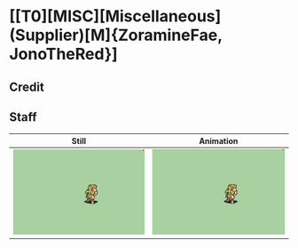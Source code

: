# [\[T0\]\[MISC\]\[Miscellaneous\]\(Supplier\)\[M\]{ZoramineFae, JonoTheRed}]

## Credit


	
## Staff

| Still | Animation |
| :---: | :-------: |
| ![Staff still](./Staff_000.png) | ![Staff animation](./Staff.gif) |
